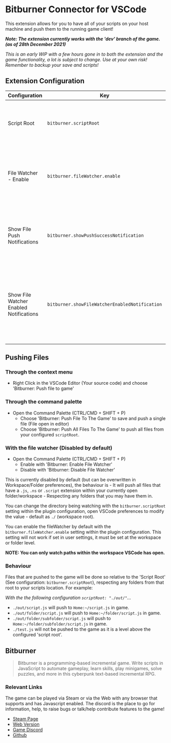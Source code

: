 # Bitburner Connector for VSCode

This extension allows for you to have all of your scripts on your host machine and push them to the running game client!

_**Note: The extension currently works with the 'dev' branch of the game. (as of 28th December 2021)**_

_This is an early WIP with a few hours gone in to both the extension and the game functionality, a lot is subject to change. Use at your own risk! Remember to backup your save and scripts!_

## Extension Configuration

| Configuration | Key | Description | Default |
| ------------- | --- | ----------- | ------- |
| Script Root  | `bitburner.scriptRoot` | The directory that the File Watcher (if enabled) uses as the 'root' directory to watch. | `./` |
| File Watcher - Enable | `bitburner.fileWatcher.enable` | A configuration option that is only read from the Workspace or Folder configurations, a way to enable the File Watcher by default. | `false` |
| Show File Push Notifications | `bitburner.showPushSuccessNotification` | If true, this will show a notification/toast when a file has been successfully pushed to the game. Errors will always show. | `false` |
| Show File Watcher Enabled Notifications | `bitburner.showFileWatcherEnabledNotification` | If true, this will show a notification/toast whenever the File Watcher is enabled and/or the extension configuration scriptRoot has changed. Errors will always show. | `false` |

## Pushing Files

### Through the context menu

- Right Click in the VSCode Editor (Your source code) and choose 'Bitburner: Push file to game'

### Through the command palette

- Open the Command Palette (CTRL/CMD + SHIFT + P)
  - Choose 'Bitburner: Push File To The Game' to save and push a single file (File open in editor)
  - Choose 'Bitburner: Push All Files To The Game' to push all files from your configured `scriptRoot`.

### With the file watcher (Disabled by default)

- Open the Command Palette (CTRL/CMD + SHIFT + P)
  - Enable with 'Bitburner: Enable File Watcher'
  - Disable with 'Bitburner: Disable File Watcher'

This is currently disabled by default (but can be overwritten in Workspace/Folder preferences), the behaviour is - It will push all files that have a `.js`, `.ns` or `.script` extension within your currently open folder/workspace - Respecting any folders that you may have them in.

You can change the directory being watching with the `bitburner.scriptRoot` setting within the plugin configuration, open VSCode preferences to modify the value - default as `./` (workspace root).

You can enable the fileWatcher by default with the `bitburner.fileWatcher.enable` setting within the plugin configuration. This setting will not work if set in user settings, it must be set at the workspace or folder level.

**NOTE: You can only watch paths within the workspace VSCode has open.**

### Behaviour

Files that are pushed to the game will be done so relative to the 'Script Root' (See configuration: `bitburner.scriptRoot`), respecting any folders from that root to your scripts location. For example:

_With the the following configuration `scriptRoot: "./out/"`..._

- `./out/script.js` will push to `Home:~/script.js` in game.
- `./out/folder/script.js` will push to `Home:~/folder/script.js` in game.
- `./out/folder/subfolder/script.js` will push to `Home:~/folder/subfolder/script.js` in game.
- `./test.js` will not be pushed to the game as it is a level above the configured 'script root'.

## Bitburner

> Bitburner is a programming-based incremental game. Write scripts in JavaScript to automate gameplay, learn skills, play minigames, solve puzzles, and more in this cyberpunk text-based incremental RPG.

### Relevant Links

The game can be played via Steam or via the Web with any browser that supports and has Javascript enabled. The discord is the place to go for information, help, to raise bugs or talk/help contribute features to the game!

- [Steam Page](https://store.steampowered.com/app/1812820/Bitburner/)
- [Web Version](https://danielyxie.github.io/bitburner/)
- [Game Discord](https://discord.gg/TFc3hKD)
- [Github](https://github.com/danielyxie/bitburner/)
